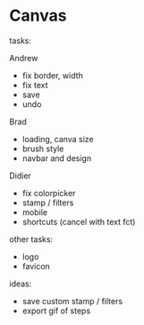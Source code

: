 # Canvas

tasks:

Andrew

- fix border, width
- fix text
- save
- undo

Brad

- loading, canva size
- brush style
- navbar and design

Didier

- fix colorpicker
- stamp / filters
- mobile
- shortcuts (cancel with text fct)

other tasks:

- logo
- favicon

ideas:

- save custom stamp / filters
- export gif of steps